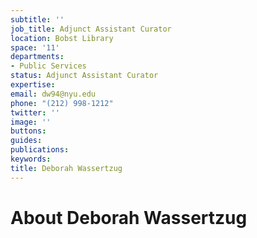 ```yaml
---
subtitle: ''
job_title: Adjunct Assistant Curator
location: Bobst Library
space: '11'
departments:
- Public Services
status: Adjunct Assistant Curator
expertise: 
email: dw94@nyu.edu
phone: "(212) 998-1212"
twitter: ''
image: ''
buttons: 
guides: 
publications: 
keywords: 
title: Deborah Wassertzug
---
```


# About Deborah Wassertzug